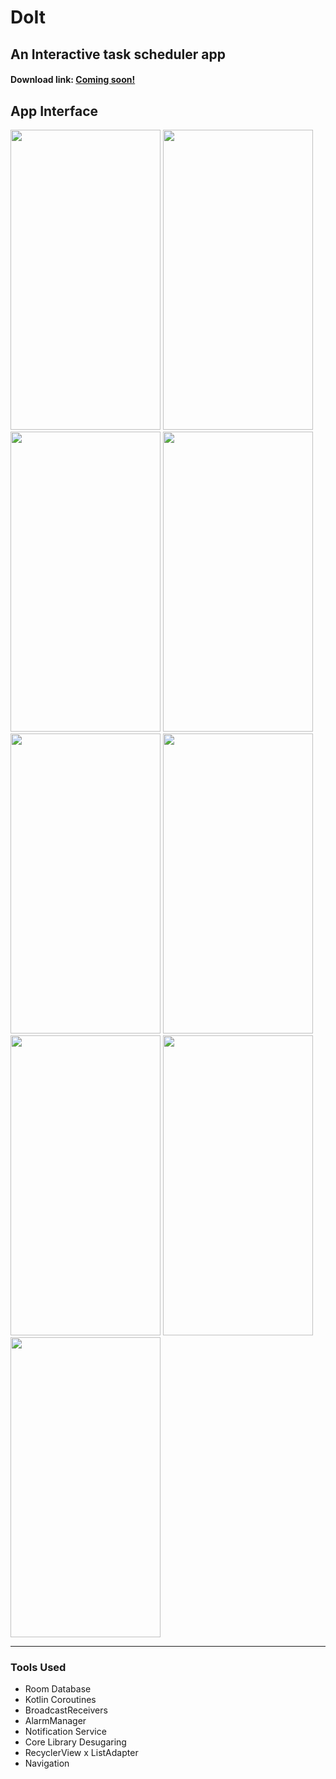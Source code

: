 # DoIt
## An Interactive task scheduler app
#### Download link: [Coming soon!]()
## App Interface
<img src="https://user-images.githubusercontent.com/57777459/147642452-1b9767f1-50e3-4eb5-9cee-9df4f4b28e10.png" width=240 height=480> <img src="https://user-images.githubusercontent.com/57777459/147642487-7bb33c1c-5e58-4ea2-b005-212f6db9e58d.png" width=240 height=480>
<img src="https://user-images.githubusercontent.com/57777459/147642494-d0fb14a0-53bf-4968-bfa5-d5df1f381dd4.png" width=240 height=480>
<img src="https://user-images.githubusercontent.com/57777459/147642495-5fa3ff45-8067-49e5-8ae8-eb4b90f35527.png" width=240 height=480>
<img src="https://user-images.githubusercontent.com/57777459/147642500-9ae658cd-ac64-49f6-bb92-91e791917c04.png" width=240 height=480>
<img src="https://user-images.githubusercontent.com/57777459/147642501-ce5eb0d8-8a0f-4b93-83fb-780bb3585c37.png" width=240 height=480>
<img src="https://user-images.githubusercontent.com/57777459/147642506-087ca37a-c7a6-41d5-8d9c-c767ac6810cb.png" width=240 height=480>
<img src="https://user-images.githubusercontent.com/57777459/147642508-7c32bb07-cdfa-48df-af3e-04ceb7f18808.png" width=240 height=480>
<img src="https://user-images.githubusercontent.com/57777459/147642511-df0b0e6a-a79d-4e04-a442-c43abcfa25c4.png" width=240 height=480>
___
### Tools Used
* Room Database
* Kotlin Coroutines
* BroadcastReceivers
* AlarmManager
* Notification Service
* Core Library Desugaring
* RecyclerView x ListAdapter
* Navigation
